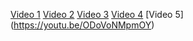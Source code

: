 [Video 1](https://youtu.be/QK45SOzwtVo)
[Video 2](https://youtu.be/Vg_3Gacil4w)
[Video 3](https://youtu.be/oQizmBc69DA)
[Video 4](https://youtu.be/UdQ5SjIuHVc)
[Video 5] (https://youtu.be/ODoVoNMpmOY)
